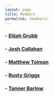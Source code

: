 ```yaml
---
layout: page
title: Members
permalink: /members/
---
```

### - [Elijah Grubb](../Elijah)
### - [Josh Callahan](../Josh)
### - [Matthew Tolman](../Matthew)
### - [Rusty Griggs](../Rusty)
### - [Tanner Barlow](../Tanner)
